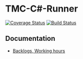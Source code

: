 # TMC-C#-Runner

[![Coverage Status](https://coveralls.io/repos/github/TMC-C/tmc-csharp-runner/badge.svg?branch=)](https://coveralls.io/github/TMC-C/tmc-csharp-runner?branch=)
[![Build Status](https://travis-ci.com/TMC-C/tmc-csharp-runner.svg?branch=master)](https://travis-ci.com/TMC-C/tmc-csharp-runner)

## Documentation
- [Backlogs, Working hours](https://docs.google.com/spreadsheets/d/1Rt5mwHxZ2K8hD5x_bWhNBSTf3l27u-j-_Dcka2V3l10/edit#gid=307372648)
